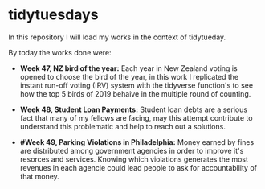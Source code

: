 # tidytuesdays

In this repository I will load my works in the context of tidytueday.

By today the works done were:

- **Week 47, NZ bird of the year:** Each year in New Zealand voting is opened to choose the bird of the year, in this work I replicated the instant run-off voting (IRV) system with the tidyverse function's to see how the top 5 birds of 2019 behaive in the multiple round of counting.

- **Week 48, Student Loan Payments:** Student loan debts are a serious fact that many of my fellows are facing, may this attempt contribute to understand this problematic and help to reach out a solutions.

- **#Week 49, Parking Violations in Philadelphia:** Money earned by fines are distributed among government agencies in order to improve it's resorces and services. Knowing which violations generates the most revenues in each agencie could lead people to ask for accountability of that money.